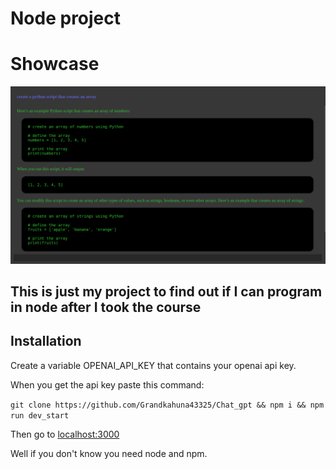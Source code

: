 # Node project

# Showcase

![gpt image](img/GPT.png) 

## This is just my project to find out if I can program in node after I took the course


## Installation

Create a variable OPENAI_API_KEY that contains your openai api key. 

When you get the api key paste this command:

```git clone https://github.com/Grandkahuna43325/Chat_gpt && npm i && npm  run dev_start```

Then go to [localhost:3000](localhost:3000)

Well if you don't know you need node and npm.
